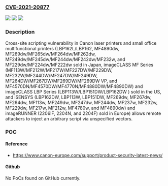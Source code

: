 ### [CVE-2021-20877](https://cve.mitre.org/cgi-bin/cvename.cgi?name=CVE-2021-20877)
![](https://img.shields.io/static/v1?label=Product&message=Canon%20laser%20printers%20and%20small%20office%20multifunctional%20printers&color=blue)
![](https://img.shields.io/static/v1?label=Version&message=LBP162L%2FLBP162%2C%20MF4890dw%2C%20MF269dw%2FMF265dw%2FMF264dw%2FMF262dw%2C%20MF249dw%2FMF245dw%2FMF244dw%2FMF242dw%2FMF232w%2C%20and%20MF229dw%2FMF224dw%2FMF222dw%20sold%20in%20Japan%2C%20imageCLASS%20MF%20Series(MF113W%2FMF212W%2FMF217W%2FMF227DW%2FMF229DW%2C%20MF232W%2FMF244DW%2FMF247DW%2FMF249DW%2C%20MF264DW%2FMF267DW%2FMF269DW%2FMF269DW%20VP%2C%20and%20MF4570DN%2FMF4570DW%2FMF4770N%2FMF4880DW%2FMF4890DW)%20and%20imageCLASS%20LBP%20Series(LBP113W%2FLBP151DW%2FLBP162DW%20)%20sold%20in%20the%20US%2C%20and%20iSENSYS(LBP162DW%2C%20LBP113W%2C%20LBP151DW%2C%20MF269dw%2C%20MF267dw%2C%20MF264dw%2C%20MF113w%2C%20MF249dw%2C%20MF247dw%2C%20MF244dw%2C%20MF237w%2C%20MF232w%2C%20MF229dw%2C%20MF217w%2C%20MF212w%2C%20MF4780w%2C%20and%20MF4890dw)%20and%20imageRUNNER(2206IF%2C%202204N%2C%20and%202204F)%20sold%20in%20Europe%20&color=brightgreen)
![](https://img.shields.io/static/v1?label=Vulnerability&message=Cross-site%20scripting&color=brightgreen)

### Description

Cross-site scripting vulnerability in Canon laser printers and small office multifunctional printers (LBP162L/LBP162, MF4890dw, MF269dw/MF265dw/MF264dw/MF262dw, MF249dw/MF245dw/MF244dw/MF242dw/MF232w, and MF229dw/MF224dw/MF222dw sold in Japan, imageCLASS MF Series (MF113W/MF212W/MF217W/MF227DW/MF229DW, MF232W/MF244DW/MF247DW/MF249DW, MF264DW/MF267DW/MF269DW/MF269DW VP, and MF4570DN/MF4570DW/MF4770N/MF4880DW/MF4890DW) and imageCLASS LBP Series (LBP113W/LBP151DW/LBP162DW ) sold in the US, and iSENSYS (LBP162DW, LBP113W, LBP151DW, MF269dw, MF267dw, MF264dw, MF113w, MF249dw, MF247dw, MF244dw, MF237w, MF232w, MF229dw, MF217w, MF212w, MF4780w, and MF4890dw) and imageRUNNER (2206IF, 2204N, and 2204F) sold in Europe) allows remote attackers to inject an arbitrary script via unspecified vectors.

### POC

#### Reference
- https://www.canon-europe.com/support/product-security-latest-news/

#### Github
No PoCs found on GitHub currently.

